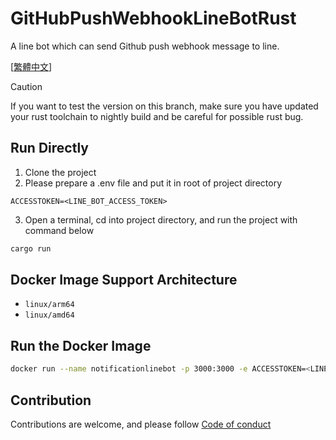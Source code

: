 # GitHubPushWebhookLineBotRust
A line bot which can send Github push webhook message to line.

[[繁體中文](https://blog.kayxue.xyz/posts/githubpushwebhooklinebotrust/)]
> [!CAUTION]
> If you want to test the version on this branch, make sure you have updated your rust toolchain to nightly build and be careful for possible rust bug.
## Run Directly
1. Clone the project
2. Please prepare a .env file and put it in root of project directory
```env
ACCESSTOKEN=<LINE_BOT_ACCESS_TOKEN>
```
3. Open a terminal, cd into project directory, and run the project with command below
```sh
cargo run
```
## Docker Image Support Architecture
* `linux/arm64`
* `linux/amd64`
## Run the Docker Image
```sh
docker run --name notificationlinebot -p 3000:3000 -e ACCESSTOKEN=<LINE_BOT_ACCESS_TOKEN> -d ghcr.io/kayxue/githubpushwebhooklinebotrustnightly:xitcanightly
```
## Contribution
Contributions are welcome, and please follow [Code of conduct](https://www.rust-lang.org/policies/code-of-conduct)
